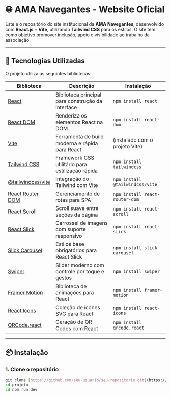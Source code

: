 # 🌐 AMA Navegantes - Website Oficial

Este é o repositório do site institucional da **AMA Navegantes**, desenvolvido com **React.js + Vite**, utilizando **Tailwind CSS** para os estilos. O site tem como objetivo promover inclusão, apoio e visibilidade ao trabalho da associação.

---

## 🚀 Tecnologias Utilizadas

O projeto utiliza as seguintes bibliotecas:

| Biblioteca | Descrição | Instalação |
|------------|-----------|------------|
| [React](https://reactjs.org/) | Biblioteca principal para construção da interface | `npm install react` |
| [React DOM](https://reactjs.org/docs/react-dom.html) | Renderiza os elementos React na DOM | `npm install react-dom` |
| [Vite](https://vitejs.dev/) | Ferramenta de build moderna e rápida para React | (instalado com o projeto Vite) |
| [Tailwind CSS](https://tailwindcss.com/) | Framework CSS utilitário para estilização rápida | `npm install tailwindcss` |
| [@tailwindcss/vite](https://www.npmjs.com/package/@tailwindcss/vite) | Integração do Tailwind com Vite | `npm install @tailwindcss/vite` |
| [React Router DOM](https://reactrouter.com/) | Gerenciamento de rotas para SPA | `npm install react-router-dom` |
| [React Scroll](https://www.npmjs.com/package/react-scroll) | Scroll suave entre seções da página | `npm install react-scroll` |
| [React Slick](https://react-slick.neostack.com/) | Carrossel de imagens com suporte responsivo | `npm install react-slick` |
| [Slick Carousel](https://kenwheeler.github.io/slick/) | Estilos base obrigatórios para React Slick | `npm install slick-carousel` |
| [Swiper](https://swiperjs.com/react) | Slider moderno com controle por toque e gestos | `npm install swiper` |
| [Framer Motion](https://www.framer.com/motion/) | Biblioteca de animações para React | `npm install framer-motion` |
| [React Icons](https://react-icons.github.io/react-icons/) | Coleção de ícones SVG para React | `npm install react-icons` |
| [QRCode.react](https://github.com/zpao/qrcode.react) | Geração de QR Codes com React | `npm install qrcode.react` |

---

## 📦 Instalação

### 1. Clone o repositório

```bash
git clone [https://github.com/seu-usuario/seu-repositorio.git](https://github.com/aleph-code-walves/Projeto-Ama/tree/main)
cd projeto
cd npm run dev



